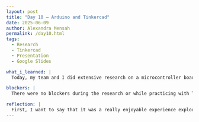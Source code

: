 ```yaml
---
layout: post
title: "Day 10 – Arduino and Tinkercad"
date: 2025-06-09
author: Alexandra Mensah
permalink: /day10.html
tags: 
  - Research
  - Tinkercad
  - Presentation
  - Google Slides

what_i_learned: |
  Today, my team and I did extensive research on a microcontroller board used to program and control electronic circuits. It communicates with sensors and outputs data. We read a detailed article explaining connections using the breadboard and Arduino. A breadboard is a reusable platform for connecting components and wiring circuits without soldering. It has rows and columns of connected pins. The article explains the troubleshooting process and the challenges faced, which we could learn from. It prepared us for potential mistakes or problems. By experimenting with these connections and coding, we became more comfortable with Arduino and breadboard setups. Then we implemented everything we learned into Tinkercad. TinkerCAD helps us simulate circuits without physical components. Working on this with my team was surprisingly easy; we all understood it quite well. Soon, we will apply the articles and videos about Arduino to real-life components, which is exciting.

blockers: |
  There were no blockers during the research or while practicing with TinkerCAD.

reflection: |
  First, I want to say that it was a really enjoyable experience exploring the TinkerCAD website. I learned so much about Arduino, breadboards, and components like LEDs and potentiometers. I now understand how to connect everything to the breadboard. We can organize our circuit neatly and avoid direct, messy connections to the Arduino. I can apply this knowledge when we receive the components in person tomorrow.
---
```

